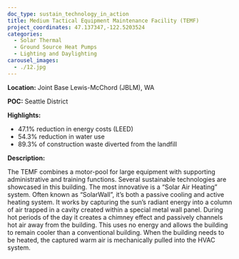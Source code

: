 ```yaml
---
doc_type: sustain_technology_in_action
title: Medium Tactical Equipment Maintenance Facility (TEMF)
project_coordinates: 47.137347,-122.5203524
categories:
  - Solar Thermal
  - Ground Source Heat Pumps
  - Lighting and Daylighting
carousel_images:
  - ./12.jpg
---
```


**Location:** Joint Base Lewis-McChord (JBLM), WA

**POC:** Seattle District

**Highlights:**

- 47.1% reduction in energy costs (LEED)
- 54.3% reduction in water use
- 89.3% of construction waste diverted from the landfill

**Description:**

The TEMF combines a motor-pool for large equipment with supporting administrative and training functions. Several sustainable technologies are showcased in this building. The most innovative is a “Solar Air Heating” system. Often known as “SolarWall”, it’s both a passive cooling and active heating system. It works by capturing the sun’s radiant energy into a column of air trapped in a cavity created within a special metal wall panel. During hot periods of the day it creates a chimney effect and passively channels hot air away from the building. This uses no energy and allows the building to remain cooler than a conventional building. When the building needs to be heated, the captured warm air is mechanically pulled into the HVAC system.
